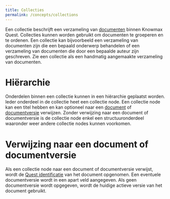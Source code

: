```yaml
---
title: Collecties
permalink: /concepts/collections
---
```


Een collectie beschrijft een verzameling van [documenten](/concepts/document-structure) binnen Knowmax Quest. Collecties kunnen worden gebruikt om documenten te groeperen en te ordenen. Een collectie kan bijvoorbeeld een verzameling van documenten zijn die een bepaald onderwerp behandelen of een verzameling van documenten die door een bepaalde auteur zijn geschreven. Zie een collectie als een handmatig aangemaakte verzameling van documenten. 

# Hiërarchie
Onderdelen binnen een collectie kunnen in een hiërarchie geplaatst worden. Ieder onderdeel in de collectie heet een collectie node. Een collectie node kan een titel hebben en kan optioneel naar een [document](/concepts/document-structure) of [documentversie](/concepts/document-structure) verwijzen. Zonder verwijzing naar een document of documentversie is de collectie node enkel een structuuronderdeel waaronder weer andere collectie nodes kunnen voorkomen.

# Verwijzing naar een document of documentversie
Als een collectie node naar een document of documentversie verwijst, wordt de [Quest identificatie](/quest-id) van het document opgenomen. Een eventuele documentversie wordt in een apart veld aangegeven. Als geen documentversie wordt opgegeven, wordt de huidige actieve versie van het document gebruikt.